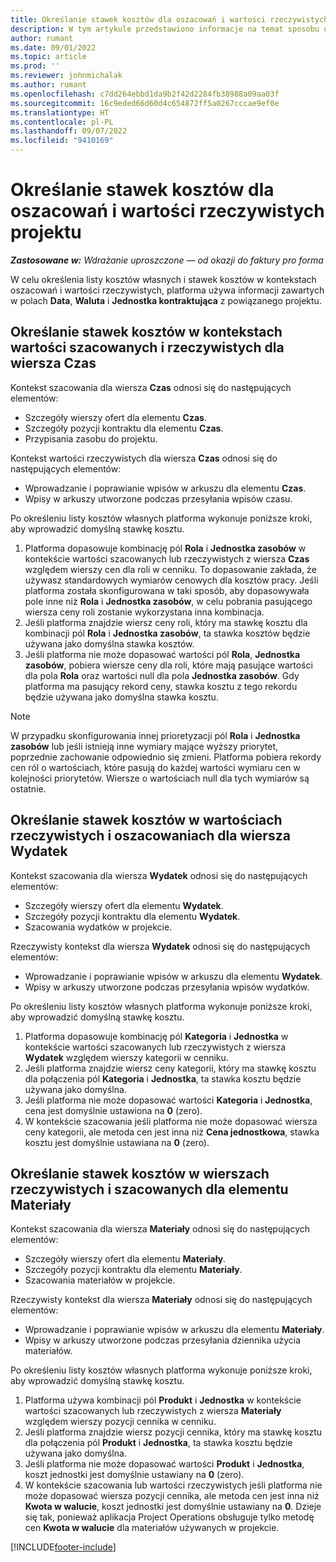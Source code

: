 ```yaml
---
title: Określanie stawek kosztów dla oszacowań i wartości rzeczywistych projektu
description: W tym artykule przedstawiono informacje na temat sposobu określania stawek kosztów w przypadku wartości szacowanych i rzeczywistych projektu.
author: rumant
ms.date: 09/01/2022
ms.topic: article
ms.prod: ''
ms.reviewer: johnmichalak
ms.author: rumant
ms.openlocfilehash: c7dd264ebbd1da9b2f42d2284fb38988a09aa03f
ms.sourcegitcommit: 16c9eded66d60d4c654872ff5a0267cccae9ef0e
ms.translationtype: HT
ms.contentlocale: pl-PL
ms.lasthandoff: 09/07/2022
ms.locfileid: "9410169"
---
```

# <a name="determine-cost-rates-for-project-estimates-and-actuals"></a>Określanie stawek kosztów dla oszacowań i wartości rzeczywistych projektu

_**Zastosowane w:** Wdrażanie uproszczone — od okazji do faktury pro forma_

W celu określenia listy kosztów własnych i stawek kosztów w kontekstach oszacowań i wartości rzeczywistych, platforma używa informacji zawartych w polach **Data**, **Waluta** i **Jednostka kontraktująca** z powiązanego projektu.

## <a name="determining-cost-rates-in-estimate-and-actual-contexts-for-time"></a>Określanie stawek kosztów w kontekstach wartości szacowanych i rzeczywistych dla wiersza Czas

Kontekst szacowania dla wiersza **Czas** odnosi się do następujących elementów:

- Szczegóły wierszy ofert dla elementu **Czas**.
- Szczegóły pozycji kontraktu dla elementu **Czas**.
- Przypisania zasobu do projektu.

Kontekst wartości rzeczywistych dla wiersza **Czas** odnosi się do następujących elementów:

- Wprowadzanie i poprawianie wpisów w arkuszu dla elementu **Czas**.
- Wpisy w arkuszy utworzone podczas przesyłania wpisów czasu.

Po określeniu listy kosztów własnych platforma wykonuje poniższe kroki, aby wprowadzić domyślną stawkę kosztu.

1. Platforma dopasowuje kombinację pól **Rola** i **Jednostka zasobów** w kontekście wartości szacowanych lub rzeczywistych z wiersza **Czas** względem wierszy cen dla roli w cenniku. To dopasowanie zakłada, że używasz standardowych wymiarów cenowych dla kosztów pracy. Jeśli platforma została skonfigurowana w taki sposób, aby dopasowywała pole inne niż **Rola** i **Jednostka zasobów**, w celu pobrania pasującego wiersza ceny roli zostanie wykorzystana inna kombinacja.
1. Jeśli platforma znajdzie wiersz ceny roli, który ma stawkę kosztu dla kombinacji pól **Rola** i **Jednostka zasobów**, ta stawka kosztów będzie używana jako domyślna stawka kosztów.
1. Jeśli platforma nie może dopasować wartości pól **Rola**, **Jednostka zasobów**, pobiera wiersze ceny dla roli, które mają pasujące wartości dla pola **Rola** oraz wartości null dla pola **Jednostka zasobów**. Gdy platforma ma pasujący rekord ceny, stawka kosztu z tego rekordu będzie używana jako domyślna stawka kosztu.

> [!NOTE]
> W przypadku skonfigurowania innej prioretyzacji pól **Rola** i **Jednostka zasobów** lub jeśli istnieją inne wymiary mające wyższy priorytet, poprzednie zachowanie odpowiednio się zmieni. Platforma pobiera rekordy cen ról o wartościach, które pasują do każdej wartości wymiaru cen w kolejności priorytetów. Wiersze o wartościach null dla tych wymiarów są ostatnie.

## <a name="determining-cost-rates-on-actual-and-estimate-lines-for-expense"></a>Określanie stawek kosztów w wartościach rzeczywistych i oszacowaniach dla wiersza Wydatek

Kontekst szacowania dla wiersza **Wydatek** odnosi się do następujących elementów:

- Szczegóły wierszy ofert dla elementu **Wydatek**.
- Szczegóły pozycji kontraktu dla elementu **Wydatek**.
- Szacowania wydatków w projekcie.

Rzeczywisty kontekst dla wiersza **Wydatek** odnosi się do następujących elementów:

- Wprowadzanie i poprawianie wpisów w arkuszu dla elementu **Wydatek**.
- Wpisy w arkuszy utworzone podczas przesyłania wpisów wydatków.

Po określeniu listy kosztów własnych platforma wykonuje poniższe kroki, aby wprowadzić domyślną stawkę kosztu.

1. Platforma dopasowuje kombinację pól **Kategoria** i **Jednostka** w kontekście wartości szacowanych lub rzeczywistych z wiersza **Wydatek** względem wierszy kategorii w cenniku.
1. Jeśli platforma znajdzie wiersz ceny kategorii, który ma stawkę kosztu dla połączenia pól **Kategoria** i **Jednostka**, ta stawka kosztu będzie używana jako domyślna.
1. Jeśli platforma nie może dopasować wartości **Kategoria** i **Jednostka**, cena jest domyślnie ustawiona na **0** (zero).
1. W kontekście szacowania jeśli platforma nie może dopasować wiersza ceny kategorii, ale metoda cen jest inna niż **Cena jednostkowa**, stawka kosztu jest domyślnie ustawiana na **0** (zero).

## <a name="determining-cost-rates-on-actual-and-estimate-lines-for-material"></a>Określanie stawek kosztów w wierszach rzeczywistych i szacowanych dla elementu Materiały

Kontekst szacowania dla wiersza **Materiały** odnosi się do następujących elementów:

- Szczegóły wierszy ofert dla elementu **Materiały**.
- Szczegóły pozycji kontraktu dla elementu **Materiały**.
- Szacowania materiałów w projekcie.

Rzeczywisty kontekst dla wiersza **Materiały** odnosi się do następujących elementów:

- Wprowadzanie i poprawianie wpisów w arkuszu dla elementu **Materiały**.
- Wpisy w arkuszy utworzone podczas przesyłania dziennika użycia materiałów.

Po określeniu listy kosztów własnych platforma wykonuje poniższe kroki, aby wprowadzić domyślną stawkę kosztu.

1. Platforma używa kombinacji pól **Produkt** i **Jednostka** w kontekście wartości szacowanych lub rzeczywistych z wiersza **Materiały** względem wierszy pozycji cennika w cenniku.
1. Jeśli platforma znajdzie wiersz pozycji cennika, który ma stawkę kosztu dla połączenia pól **Produkt** i **Jednostka**, ta stawka kosztu będzie używana jako domyślna.
1. Jeśli platforma nie może dopasować wartości **Produkt** i **Jednostka**, koszt jednostki jest domyślnie ustawiany na **0** (zero).
1. W kontekście szacowania lub wartości rzeczywistych jeśli platforma nie może dopasować wiersza pozycji cennika, ale metoda cen jest inna niż **Kwota w walucie**, koszt jednostki jest domyślnie ustawiany na **0**. Dzieje się tak, ponieważ aplikacja Project Operations obsługuje tylko metodę cen **Kwota w walucie** dla materiałów używanych w projekcie.

[!INCLUDE[footer-include](../../includes/footer-banner.md)]

